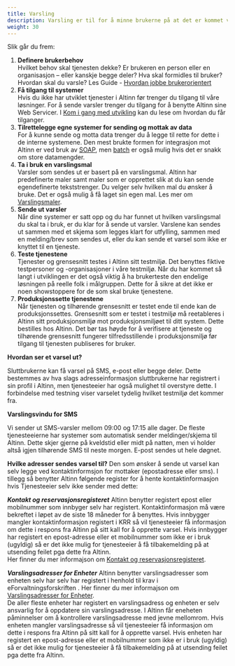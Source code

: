 ```yaml
---
title: Varsling
description: Varsling er til for å minne brukerne på at det er kommet viktige ting de må se eller handle på. Når du som avsender skal varsle, tilrettelegger du dine systemer for å sende ut varsler og benytter en varslingsmal.
weight: 30
---
```


Slik går du frem:

1. **Definere brukerbehov**<br>Hvilket behov skal tjenesten dekke? Er brukeren en person eller en organisasjon – eller kanskje begge deler? Hva skal formidles til bruker? Hvordan skal du varsle? Les Guide - [Hvordan jobbe brukerorientert](https://www.altinndigital.no/kom-i-gang/guide-kom-i-gang-med-altinn/hvordan-jobbe-brukerorientert/)
2. **Få tilgang til systemer**<br>Hvis du ikke har utviklet tjenester i Altinn før trenger du tilgang til våre løsninger. For å sende varsler trenger du tilgang for å benytte Altinn sine Web Servicer. I [Kom i gang med utvikling](/docs/kom-i-gang-med-utvikling/) kan du lese om hvordan du får tilganger.
3. **Tilrettelegge egne systemer for sending og mottak av data**<br>For å kunne sende og motta data trenger du å legge til rette for dette i de interne systemene. Den mest brukte formen for integrasjon mot Altinn er ved bruk av [SOAP](/docs/api/tjenesteeiere/soap/), men [batch](/docs/api/tjenesteeiere/batch/) er også mulig hvis det er snakk om store datamengder.
4. **Ta i bruk en varslingsmal**<br>Varsler som sendes ut er basert på en varslingsmal. Altinn har predefinerte maler samt maler som er opprettet slik at du kan sende egendefinerte tekststrenger. Du velger selv hvilken mal du ønsker å bruke. Det er også mulig å få laget sin egen mal. Les mer om [Varslingsmaler](https://altinn.github.io/docs/api/tjenesteeiere/#varselsmaler).  
5. **Sende ut varsler**<br>Når dine systemer er satt opp og du har funnet ut hvilken varslingsmal du skal ta i bruk, er du klar for å sende ut varsler. Varslene kan sendes ut sammen med et skjema som legges klart for utfylling, sammen med en melding/brev som sendes ut, eller du kan sende et varsel som ikke er knyttet til en tjeneste.
6. **Teste tjenestene**<br>Tjenester og grensesnitt testes i Altinn sitt testmiljø. Det benyttes fiktive testpersoner og -organisasjoner i våre testmiljø. Når du har kommet så langt i utviklingen er det også viktig å ha brukerteste den endelige løsningen på reelle folk i målgruppen. Dette for å sikre at det ikke er noen showstoppere for de som skal bruke tjenestene.
7. **Produksjonssette tjenestene**<br>Når tjenesten og tilhørende grensesnitt er testet ende til ende kan de produksjonssettes. Grensesnitt som er testet i testmiljø må reetableres i Altinn sitt produksjonsmiljø mot produksjonsmiljøet til ditt system. Dette bestilles hos Altinn. Det bør tas høyde for å verifisere at tjeneste og tilhørende grensesnitt fungerer tilfredsstillende i produksjonsmiljø før tilgang til tjenesten publiseres for bruker.

**Hvordan ser et varsel ut?**

Sluttbrukerne kan få varsel på SMS, e-post eller begge deler. Dette bestemmes av hva slags adresseinformasjon sluttbrukerne har registrert i sin profil i Altinn, men tjenesteeier har også mulighet til overstyre dette. I forbindelse med testning viser varselet tydelig hvilket testmiljø det kommer fra.

**Varslingsvindu for SMS**

Vi sender ut SMS-varsler mellom 09:00 og 17:15 alle dager. De fleste tjenesteeierne har systemer som automatisk sender meldinger/skjema til Altinn. Dette skjer gjerne på kveldstid eller midt på natten, men vi holder altså igjen tilhørende SMS til neste morgen. E-post sendes ut hele døgnet.

**Hvilke adresser sendes varsel til?**
Den som ønsker å sende ut varsel kan selv legge ved kontaktinformsjon for mottaker (epostadresse eller sms). I tillegg så benytter Altinn følgende register for å hente kontaktinformasjon hvis Tjenesteeier selv ikke sender med dette: 

***Kontakt og reservasjonsregisteret***
Altinn benytter registert epost eller mobilnummer som innbyger selv har registert. Kontaktinformasjon må være bekreftet i løpet av de siste 18 måneder for å benyttes. Hvis innbygger mangler kontaktinformasjon registert i KRR så vil tjenesteeier få informasjon om dette i respons fra Altinn på sitt kall for å opprette varsel. Hvis innbygger har registert en epost-adresse eller et mobilnummer som ikke er i bruk (ugyldig) så er det ikke mulig for tjenesteeier å få tilbakemelding på at utsending feilet pga dette fra Altinn.  
Her finner du mer informajson om [Kontakt og reservasjonsregisteret](http://eid.difi.no/nb/personvernerklaering/kontakt-og-reservasjonsregisteret-krr).  

***Varslingsadresser for Enheter***
Altinn benytter varslingsadresser som enheten selv har selv har registert i henhold til krav i eForvaltningsforskriften . 
Her finner du mer informajson om [Varslingsadresser for Enheter](https://www.brreg.no/produkter-og-tjenester/bestille-produkter/maskinlesbare-data-enhetsregisteret/varslingsadresser-til-bruk-for-offentlig-forvaltning/).  
De aller fleste enheter har registert en varslingsadress og enheten er selv ansvarlig for å oppdatere sin varslingsadresse. I Altinn får eneheten påminnelser om å kontrollere varslingsadresse med jevne mellomrom.  Hvis enheten mangler varslingsadresse så vil tjenesteeier få informasjon om dette i respons fra Altinn på sitt kall for å opprette varsel. Hvis enheten har registert en epost-adresse eller et mobilnummer som ikke er i bruk (ugyldig)  så er det ikke mulig for tjenesteeier å få tilbakemelding på at utsending feilet pga dette fra Altinn.  

